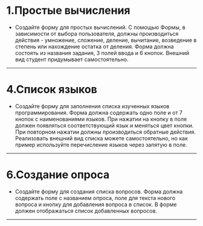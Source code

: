  # 1.Простые вычисления
   - Создайте форму для простых вычислений. С помощью Формы, в зависимости от выбора пользователя, должны производиться действия - умножение, сложение, деление, вычитание, возведение в степень или нахождение остатка от деления. Форма должна состоять из названия задания, 3 полей ввода и 6 кнопок. Внешний вид студент придумывает самостоятельно.
  -----------------------------------------------------------------------------------------------------------------------
  # 4.Список языков
   - Создайте форму для заполнения списка изученных языков программирования. Форма должна содержать одно поле и от 7 кнопок с наименованиями языков. При нажатии на кнопку в поле должен появляться соответствующий язык и меняться цвет кнопки. При повторном нажатии должны производиться обратные действия. Реализовать внешний вид списка можете самостоятельно, но как пример используйте перечисление языков через запятую в поле.
  -----------------------------------------------------------------------------------------------------------------------
  # 6.Создание опроса
   - Создайте форму для создания списка вопросов. Форма должна содержать поле с названием опроса, поле для текста нового вопроса и кнопку для добавления вопроса в список. В форме должен отображаться список добавленных вопросов.
  -----------------------------------------------------------------------------------------------------------------------
